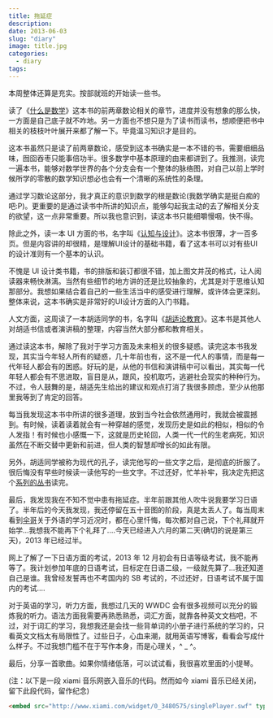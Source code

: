 ```yaml
---
title: 拖延症
description:
date: 2013-06-03
slug: "diary"
image: title.jpg
categories:
  - diary
tags:
---
```


本周整体还算是充实。按部就班的开始读一些书。

读了《[什么是数学](https://book.douban.com/subject/1320282/)》这本书的前两章数论相关的章节，进度并没有想象的那么快，一方面是自己底子就不咋地。另一方面也不想只是为了读书而读书，想顺便把书中相关的枝枝叶叶展开来都了解一下。毕竟温习知识才是目的。

这本书虽然只是读了前两章数论，感受到这本书确实是一本不错的书，需要细细品味，囫囵吞枣只能事倍功半。很多数学中基本原理的由来都讲到了。我推测，读完一遍本书，能够对数学世界的各个分支会有一个整体的脉络图，对自己以前上学时候所学的零散的数学知识想必也会有一个清晰的系统性的条理。

通过学习数论这部分，我才真正的意识到数学的根是数论(我数学确实是挺白痴的吧:P)。更重要的是通过读书中所讲的知识点，能够勾起我主动的去了解相关分支的欲望，这一点非常重要。所以我也意识到，读这本书只能细嚼慢咽，快不得。

除此之外，读一本 UI 方面的书，名字叫《[认知与设计](https://book.douban.com/subject/6792322/)》。这本书很薄，才一百多页。但是内容讲的却很精，是理解UI设计的基础书籍，看了这本书可以对有些UI的设计准则有一个基本的认识。

不愧是 UI 设计类书籍，书的排版和装订都很不错，加上图文并茂的格式，让人阅读器来畅快淋漓。当然有些细节的地方讲的还是比较抽象的，尤其是对于思维认知那部分。我想如果结合着自己的一些生活当中的感受进行理解，或许体会更深刻。整体来说，这本书确实是非常好的UI设计方面的入门书籍。

人文方面，这周读了一本胡适同学的书，名字叫《[胡适论教育](https://book.douban.com/subject/1938873/)》。这本书是其他人对胡适书信或者演讲稿的整理，内容当然大部分都和教育相关。

通过读这本书，解除了我对于学习方面及未来相关的很多疑惑。读完这本书我发现，其实当今年轻人所有的疑惑，几十年前也有，这不是一代人的事情，而是每一代年轻人都会有的困惑。好玩的是，从他的书信和演讲稿中可以看出，其实每一代年轻人都会有不思进取，盲目是从，跟风，投机取巧，逃避社会现实的种种行为。不过，令人鼓舞的是，胡适先生给出的建议和观点打消了我很多顾虑，至少从他那里我等到了肯定的回答。

每当我发现这本书中所讲的很多道理，放到当今社会依然通用时，我就会被震撼到。有时候，读着读着就会有一种穿越的感觉，发现历史是如此的相似，相似的令人发指！有时候也小感慨一下，这就是历史轮回，人类一代一代的生老病死，知识虽然在不断交替中更新和前进，但人类的智慧却增长的如此有限。

另外，胡适同学被称为现代的孔子，读完他写的一些文字之后，是彻底的折服了。很后悔没有早些时候读一读他写的一些文字。不过还好，忙羊补牢，我决定先把这个[系列的丛书](https://book.douban.com/series/11387)读完。

最后，我发现我在不知不觉中患有拖延症。半年前跟其他人吹牛说我要学习日语了。半年后的今天我发现，我还停留在五十音图的阶段，真是太丢人了。每当周末看到<a href="http://tianchunbinghe.blog.163.com/" target="_blank">伞哥</a>关于外语的学习近况时，都在心里忏悔，每次都对自己说，下个礼拜就开始学...我想我不能再下个礼拜了....今天已经进入六月的第二天(确切的说是第三天)，2013 年已经过半。

网上了解了一下日语方面的考试，2013 年 12 月初会有日语等级考试，我不能再等了。我计划参加年底的日语考试，目标定在日语二级，一级就先算了...我还知道自己是谁。我曾经发誓再也不考国内的 SB 考试的，不过还好，日语考试不属于国内的考试....

对于英语的学习，听力方面，我想过几天的 WWDC 会有很多视频可以充分的锻炼我的听力。语法方面我需要再熟悉熟悉，词汇方面，就靠各种英文文档吧，不过，对于词汇的学习，我想我还是会找一些背单词的小册子进行系统的学习的，只看英文文档太有局限性了。过些日子，心血来潮，就用英语写博客，看看会写成什么样子。不过我想门槛不在于写作本身，而是心理关，^ \_ ^。

最后，分享一首歌曲。如果你情绪低落，可以试试看，我很喜欢里面的小提琴。

(注：以下是一段 xiami 音乐网嵌入音乐的代码。然而如今 xiami 音乐已经关闭，留下此段代码，留作纪念)

```html
<embed src="http://www.xiami.com/widget/0_3480575/singlePlayer.swf" type="application/x-shockwave-flash" width="257" height="33" wmode="transparent"></embed>
```

